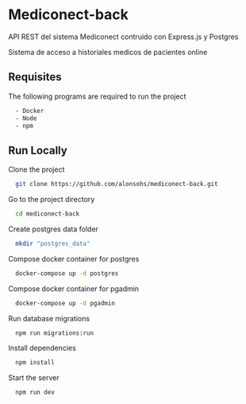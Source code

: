 
# Mediconect-back

API REST del sistema Mediconect contruido con Express.js y Postgres

Sistema de acceso a historiales medicos de pacientes online





## Requisites

The following programs are required to run the project

```bash
  - Docker
  - Node
  - npm
```

## Run Locally

Clone the project

```bash
  git clone https://github.com/alonsohs/mediconect-back.git
```

Go to the project directory

```bash
  cd mediconect-back
```

Create postgres data folder

```bash
  mkdir "postgres_data"
```

Compose docker container for postgres

```bash
  docker-compose up -d postgres
```

Compose docker container for pgadmin

```bash
  docker-compose up -d pgadmin
```

Run database migrations

```bash
  npm run migrations:run
```

Install dependencies

```bash
  npm install
```

Start the server

```bash
  npm run dev
```

